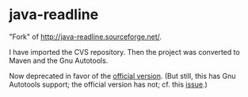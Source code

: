 # java-readline
"Fork" of http://java-readline.sourceforge.net/.

I have imported the CVS repository. Then the project was converted to
Maven and the Gnu Autotools.

Now deprecated in favor of the [official version](https://github.com/aclemons/java-readline).
(But still, this has Gnu Autotools support; the official version has not;
cf. this [issue](https://github.com/aclemons/java-readline/issues/3).)
